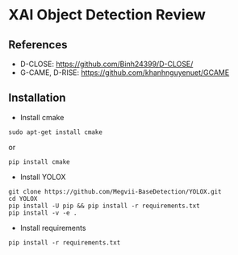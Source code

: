 # XAI Object Detection Review
## References
- D-CLOSE: https://github.com/Binh24399/D-CLOSE/
- G-CAME, D-RISE: https://github.com/khanhnguyenuet/GCAME

## Installation
- Install cmake
```
sudo apt-get install cmake
```
or
```
pip install cmake
```

- Install YOLOX
```
git clone https://github.com/Megvii-BaseDetection/YOLOX.git
cd YOLOX
pip install -U pip && pip install -r requirements.txt
pip install -v -e .
```

- Install requirements
```
pip install -r requirements.txt
```